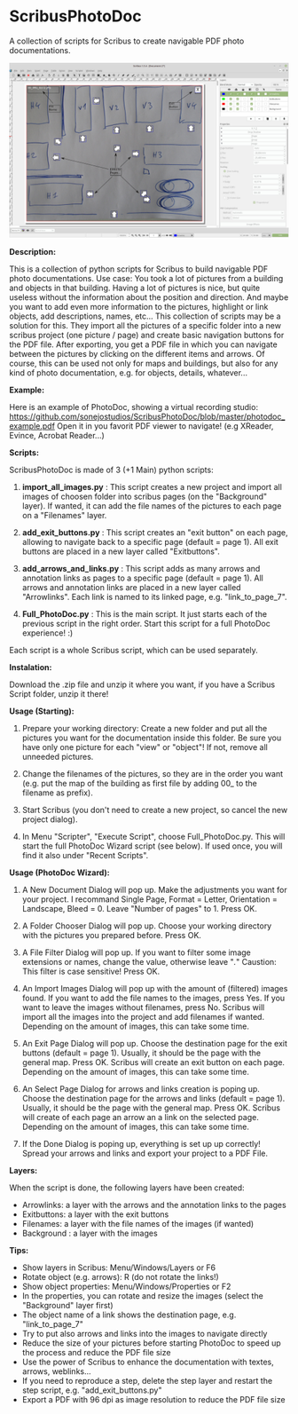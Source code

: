 # ScribusPhotoDoc
A collection of scripts for Scribus to create navigable PDF photo documentations.



![screenshot](https://raw.githubusercontent.com/sonejostudios/ScribusPhotoDoc/master/PhotoDoc.jpg "ScribusPhotoDoc")


__Description:__

This is a collection of python scripts for Scribus to build navigable PDF photo documentations.
Use case: You took a lot of pictures from a building and objects in that building. Having a lot of pictures is nice, but quite useless without the information about the position and direction. And maybe you want to add even more information to the pictures, highlight or link objects, add descriptions, names, etc...
This collection of scripts may be a solution for this. They import all the pictures of a specific folder into a new scribus project (one picture / page) and create basic navigation buttons for the PDF file.
After exporting, you get a PDF file in which you can navigate between the pictures by clicking on the different items and arrows.
Of course, this can be used not only for maps and buildings, but also for any kind of photo documentation, e.g. for objects, details, whatever...

__Example:__

Here is an example of PhotoDoc, showing a virtual recording studio: https://github.com/sonejostudios/ScribusPhotoDoc/blob/master/photodoc_example.pdf
Open it in you favorit PDF viewer to navigate! (e.g XReader, Evince, Acrobat Reader...)

__Scripts:__

ScribusPhotoDoc is made of 3 (+1 Main) python scripts:

1. __import_all_images.py__ : This script creates a new project and import all images of choosen folder into scribus pages (on the "Background" layer). If wanted, it can add the file names of the pictures to each page on a "Filenames" layer.

2. __add_exit_buttons.py__ : This script creates an "exit button" on each page, allowing to navigate back to a specific page (default = page 1). All exit buttons are placed in a new layer called "Exitbuttons".

3. __add_arrows_and_links.py__ : This script adds as many arrows and annotation links as pages to a specific page (default = page 1). All arrows and annotation links are placed in a new layer called "Arrowlinks". Each link is named to its linked page, e.g. "link_to_page_7".

4. __Full_PhotoDoc.py__ : This is the main script. It just starts each of the previous script in the right order. Start this script for a full PhotoDoc experience! :)


Each script is a whole Scribus script, which can be used separately.



__Instalation:__

Download the .zip file and unzip it where you want, if you have a Scribus Script folder, unzip it there!



__Usage (Starting):__

1. Prepare your working directory: Create a new folder and put all the pictures you want for the documentation inside this folder. Be sure you have only one picture for each "view" or "object"! If not, remove all unneeded pictures.

2. Change the filenames of the pictures, so they are in the order you want (e.g. put the map of the building as first file by adding 00_ to the filename as prefix).

3. Start Scribus (you don't need to create a new project, so cancel the new project dialog).

4. In Menu "Scripter", "Execute Script", choose Full_PhotoDoc.py. This will start the full PhotoDoc Wizard script (see below). If used once, you will find it also under "Recent Scripts".



__Usage (PhotoDoc Wizard):__

1. A New Document Dialog will pop up. Make the adjustments you want for your project. I recommand Single Page, Format = Letter, Orientation = Landscape, Bleed = 0. Leave "Number of pages" to 1. Press OK.

2. A Folder Chooser Dialog will pop up. Choose your working directory with the pictures you prepared before. Press OK.

3. A File Filter Dialog will pop up. If you want to filter some image extensions or names, change the value, otherwise leave "*.*" Caustion: This filter is case sensitive! Press OK.

4. An Import Images Dialog will pop up with the amount of (filtered) images found. If you want to add the file names to the images, press Yes. If you want to leave the images without filenames, press No. Scribus will import all the images into the project and add filenames if wanted. Depending on the amount of images, this can take some time.

5. An Exit Page Dialog will pop up. Choose the destination page for the exit buttons (default = page 1). Usually, it should be the page with the general map. Press OK. Scribus will create an exit button on each page. Depending on the amount of images, this can take some time.

6. An Select Page Dialog for arrows and links creation is poping up. Choose the destination page for the arrows and links (default = page 1). Usually, it should be the page with the general map. Press OK. Scribus will create of each page an arrow an a link on the selected page. Depending on the amount of images, this can take some time.

7. If the Done Dialog is poping up, everything is set up up correctly! Spread your arrows and links and export your project to a PDF File.



__Layers:__

When the script is done, the following layers have been created:
- Arrowlinks: a layer with the arrows and the annotation links to the pages
- Exitbuttons: a layer with the exit buttons
- Filenames:  a layer with the file names of the images (if wanted)
- Background : a layer with the images
    


__Tips:__

- Show layers in Scribus: Menu/Windows/Layers or F6
- Rotate object (e.g. arrows): R (do not rotate the links!)
- Show object properties: Menu/Windows/Properties or F2
- In the properties, you can rotate and resize the images (select the "Background" layer first)
- The object name of a link shows the destination page, e.g. "link_to_page_7"
- Try to put also arrows and links into the images to navigate directly
- Reduce the size of your pictures before starting PhotoDoc to speed up the process and reduce the PDF file size
- Use the power of Scribus to enhance the documentation with textes, arrows, weblinks...
- If you need to reproduce a step, delete the step layer and restart the step script, e.g. "add_exit_buttons.py"
- Export a PDF with 96 dpi as image resolution to reduce the PDF file size



